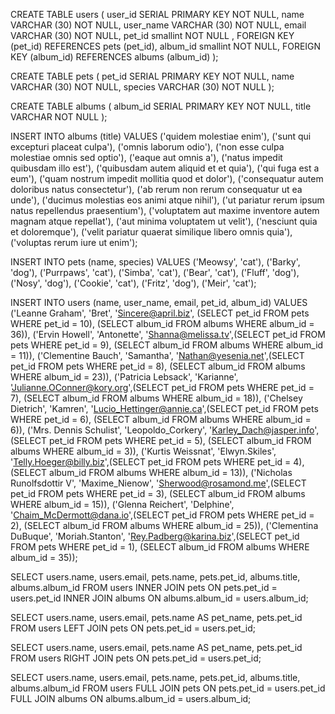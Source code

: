 CREATE TABLE users (
	user_id SERIAL PRIMARY KEY NOT NULL,
	name VARCHAR (30) NOT NULL,
	user_name VARCHAR (30) NOT NULL,
	email VARCHAR (30) NOT NULL,
	pet_id smallint NOT NULL ,
	FOREIGN KEY (pet_id) REFERENCES pets (pet_id),
	album_id smallint NOT NULL,
	FOREIGN KEY (album_id) REFERENCES albums (album_id)
);

CREATE TABLE pets (
	pet_id SERIAL PRIMARY KEY NOT NULL,
	name VARCHAR (30) NOT NULL,
	species VARCHAR (30) NOT NULL
);

CREATE TABLE albums (
	album_id SERIAL PRIMARY KEY NOT NULL,
	title VARCHAR NOT NULL
);

INSERT INTO albums (title)
VALUES
('quidem molestiae enim'),
('sunt qui excepturi placeat culpa'),
('omnis laborum odio'),
('non esse culpa molestiae omnis sed optio'),
('eaque aut omnis a'),
('natus impedit quibusdam illo est'),
('quibusdam autem aliquid et et quia'),
('qui fuga est a eum'),
('quam nostrum impedit mollitia quod et dolor'),
('consequatur autem doloribus natus consectetur'),
('ab rerum non rerum consequatur ut ea unde'),
('ducimus molestias eos animi atque nihil'),
('ut pariatur rerum ipsum natus repellendus praesentium'),
('voluptatem aut maxime inventore autem magnam atque repellat'),
('aut minima voluptatem ut velit'),
('nesciunt quia et doloremque'),
('velit pariatur quaerat similique libero omnis quia'),
('voluptas rerum iure ut enim');

INSERT INTO pets (name, species)
VALUES
('Meowsy', 'cat'),
('Barky', 'dog'),
('Purrpaws', 'cat'),
('Simba', 'cat'),
('Bear', 'cat'),
('Fluff', 'dog'),
('Nosy', 'dog'),
('Cookie', 'cat'),
('Fritz', 'dog'),
('Meir', 'cat');

INSERT INTO users (name, user_name,	email, pet_id, album_id)
VALUES
('Leanne Graham', 'Bret', 'Sincere@april.biz', (SELECT pet_id FROM pets WHERE pet_id = 10), (SELECT album_id FROM albums WHERE album_id = 36)),
('Ervin Howell', 'Antonette', 'Shanna@melissa.tv',(SELECT pet_id FROM pets WHERE pet_id = 9), (SELECT album_id FROM albums WHERE album_id = 11)),
('Clementine Bauch', 'Samantha', 'Nathan@yesenia.net',(SELECT pet_id FROM pets WHERE pet_id = 8), (SELECT album_id FROM albums WHERE album_id = 23)),
('Patricia Lebsack', 'Karianne', 'Julianne.OConner@kory.org',(SELECT pet_id FROM pets WHERE pet_id = 7), (SELECT album_id FROM albums WHERE album_id = 18)),
('Chelsey Dietrich', 'Kamren', 'Lucio_Hettinger@annie.ca',(SELECT pet_id FROM pets WHERE pet_id = 6), (SELECT album_id FROM albums WHERE album_id = 6)),
('Mrs. Dennis Schulist', 'Leopoldo_Corkery', 'Karley_Dach@jasper.info', (SELECT pet_id FROM pets WHERE pet_id = 5), (SELECT album_id FROM albums WHERE album_id = 3)),
('Kurtis Weissnat', 'Elwyn.Skiles', 'Telly.Hoeger@billy.biz',(SELECT pet_id FROM pets WHERE pet_id = 4), (SELECT album_id FROM albums WHERE album_id = 13)),
('Nicholas Runolfsdottir V', 'Maxime_Nienow', 'Sherwood@rosamond.me',(SELECT pet_id FROM pets WHERE pet_id = 3), (SELECT album_id FROM albums WHERE album_id = 15)),
('Glenna Reichert', 'Delphine', 'Chaim_McDermott@dana.io',(SELECT pet_id FROM pets WHERE pet_id = 2), (SELECT album_id FROM albums WHERE album_id = 25)),
('Clementina DuBuque', 'Moriah.Stanton', 'Rey.Padberg@karina.biz',(SELECT pet_id FROM pets WHERE pet_id = 1), (SELECT album_id FROM albums WHERE album_id = 35));

SELECT users.name, users.email, pets.name, pets.pet_id, albums.title, albums.album_id
FROM users
INNER JOIN pets ON pets.pet_id = users.pet_id
INNER JOIN albums ON albums.album_id = users.album_id;

SELECT users.name, users.email, pets.name AS pet_name, pets.pet_id
FROM users
LEFT JOIN pets ON pets.pet_id = users.pet_id;

SELECT users.name, users.email, pets.name AS pet_name, pets.pet_id
FROM users
RIGHT JOIN pets ON pets.pet_id = users.pet_id;

SELECT users.name, users.email, pets.name, pets.pet_id, albums.title, albums.album_id
FROM users
FULL JOIN pets ON pets.pet_id = users.pet_id
FULL JOIN albums ON albums.album_id = users.album_id;